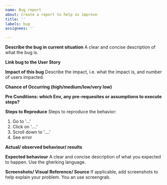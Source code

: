 ```yaml
---
name: Bug report
about: Create a report to help us improve
title: ''
labels: bug
assignees: ''

---
```


**Describe the bug in current situation**
A clear and concise description of what the bug is.

**Link bug to the User Story**

**Impact of this bug**
Describe the impact, i.e. what the impact is, and number of users impacted. 

**Chance of Occurring (high/medium/low/very low)**

**Pre Conditions: which Env, any pre-requesites or assumptions to execute steps?**

**Steps to Reproduce**
Steps to reproduce the behavior:
1. Go to '...'
2. Click on '....'
3. Scroll down to '....'
4. See error

**Actual/ observed behaviour/ results**

**Expected behaviour**
A clear and concise description of what you expected to happen. Use the gherking language. 

**Screenshots/ Visual Reference/ Source**
If applicable, add screenshots to help explain your problem. You an use screengrab.
